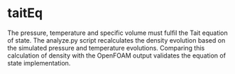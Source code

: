# taitEq

The pressure, temperature and specific volume must fulfil the Tait equation of state. The analyze.py script
recalculates the density evolution based on the simulated pressure and temperature evolutions. Comparing this calculation
of density with the OpenFOAM output validates the equation of state implementation.
